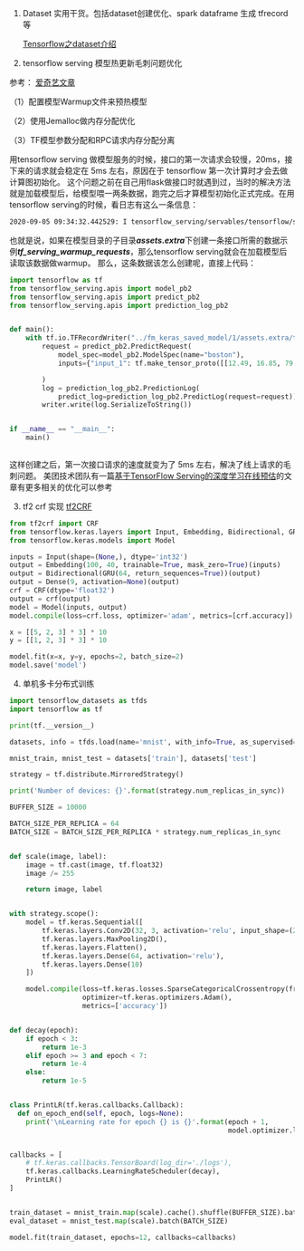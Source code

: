 1. Dataset 实用干货。包括dataset创建优化、spark dataframe 生成 tfrecord等

   [Tensorflow之dataset介绍](https://zhuanlan.zhihu.com/p/138099468)

2. tensorflow serving 模型热更新毛刺问题优化

参考： [爱奇艺文章](https://mp.weixin.qq.com/s/DkCGusznH8F8p39oRLuNBQ)

（1）配置模型Warmup文件来预热模型

（2）使用Jemalloc做内存分配优化

（3）TF模型参数分配和RPC请求内存分配分离

用tensorflow serving 做模型服务的时候，接口的第一次请求会较慢，20ms，接下来的请求就会稳定在 5ms 左右，原因在于 tensorflow 第一次计算时才会去做计算图初始化。
这个问题之前在自己用flask做接口时就遇到过，当时的解决方法就是加载模型后，给模型喂一两条数据，跑完之后才算模型初始化正式完成。在用tensorflow serving的时候，看日志有这么一条信息：
```bash
2020-09-05 09:34:32.442529: I tensorflow_serving/servables/tensorflow/saved_model_warmup.cc:105] No warmup data file found at /models/boston/1/assets.extra/tf_serving_warmup_requests
```
也就是说，如果在模型目录的子目录***assets.extra***下创建一条接口所需的数据示例***tf_serving_warmup_requests***，那么tensorflow serving就会在加载模型后读取该数据做warmup。
那么，这条数据该怎么创建呢，直接上代码：
```python
import tensorflow as tf
from tensorflow_serving.apis import model_pb2
from tensorflow_serving.apis import predict_pb2
from tensorflow_serving.apis import prediction_log_pb2


def main():
    with tf.io.TFRecordWriter("../fm_keras_saved_model/1/assets.extra/tf_serving_warmup_requests") as writer:
        request = predict_pb2.PredictRequest(
            model_spec=model_pb2.ModelSpec(name="boston"),
            inputs={"input_1": tf.make_tensor_proto([[12.49, 16.85, 79.19, 481.6, 0.08511, 0.03834, 0.004473, 0.006423, 0.1215, 0.05673, 0.1716, 0.7151, 1.047, 12.69, 0.004928, 0.003012, 0.00262, 0.00339, 0.01393, 0.001344, 13.34, 19.71, 84.48, 544.2, 0.1104, 0.04953, 0.01938, 0.02784, 0.1917, 0.06174]])}

        )
        log = prediction_log_pb2.PredictionLog(
            predict_log=prediction_log_pb2.PredictLog(request=request))
        writer.write(log.SerializeToString())


if __name__ == "__main__":
    main()
    
```
这样创建之后，第一次接口请求的速度就变为了 5ms 左右，解决了线上请求的毛刺问题。
美团技术团队有一篇[基于TensorFlow Serving的深度学习在线预估](https://tech.meituan.com/2018/10/11/tfserving-improve.html)的文章有更多相关的优化可以参考

3. tf2 crf 实现
[tf2CRF](https://github.com/xuxingya/tf2crf)
```python
from tf2crf import CRF
from tensorflow.keras.layers import Input, Embedding, Bidirectional, GRU, Dense
from tensorflow.keras.models import Model

inputs = Input(shape=(None,), dtype='int32')
output = Embedding(100, 40, trainable=True, mask_zero=True)(inputs)
output = Bidirectional(GRU(64, return_sequences=True))(output)
output = Dense(9, activation=None)(output)
crf = CRF(dtype='float32')
output = crf(output)
model = Model(inputs, output)
model.compile(loss=crf.loss, optimizer='adam', metrics=[crf.accuracy])

x = [[5, 2, 3] * 3] * 10
y = [[1, 2, 3] * 3] * 10

model.fit(x=x, y=y, epochs=2, batch_size=2)
model.save('model')
```

4. 单机多卡分布式训练
```python
import tensorflow_datasets as tfds
import tensorflow as tf

print(tf.__version__)

datasets, info = tfds.load(name='mnist', with_info=True, as_supervised=True)

mnist_train, mnist_test = datasets['train'], datasets['test']

strategy = tf.distribute.MirroredStrategy()

print('Number of devices: {}'.format(strategy.num_replicas_in_sync))

BUFFER_SIZE = 10000

BATCH_SIZE_PER_REPLICA = 64
BATCH_SIZE = BATCH_SIZE_PER_REPLICA * strategy.num_replicas_in_sync


def scale(image, label):
    image = tf.cast(image, tf.float32)
    image /= 255

    return image, label


with strategy.scope():
    model = tf.keras.Sequential([
        tf.keras.layers.Conv2D(32, 3, activation='relu', input_shape=(28, 28, 1)),
        tf.keras.layers.MaxPooling2D(),
        tf.keras.layers.Flatten(),
        tf.keras.layers.Dense(64, activation='relu'),
        tf.keras.layers.Dense(10)
    ])

    model.compile(loss=tf.keras.losses.SparseCategoricalCrossentropy(from_logits=True),
                  optimizer=tf.keras.optimizers.Adam(),
                  metrics=['accuracy'])


def decay(epoch):
    if epoch < 3:
        return 1e-3
    elif epoch >= 3 and epoch < 7:
        return 1e-4
    else:
        return 1e-5


class PrintLR(tf.keras.callbacks.Callback):
  def on_epoch_end(self, epoch, logs=None):
    print('\nLearning rate for epoch {} is {}'.format(epoch + 1,
                                                      model.optimizer.lr.numpy()))


callbacks = [
    # tf.keras.callbacks.TensorBoard(log_dir='./logs'),
    tf.keras.callbacks.LearningRateScheduler(decay),
    PrintLR()
]


train_dataset = mnist_train.map(scale).cache().shuffle(BUFFER_SIZE).batch(BATCH_SIZE)
eval_dataset = mnist_test.map(scale).batch(BATCH_SIZE)

model.fit(train_dataset, epochs=12, callbacks=callbacks)

```
